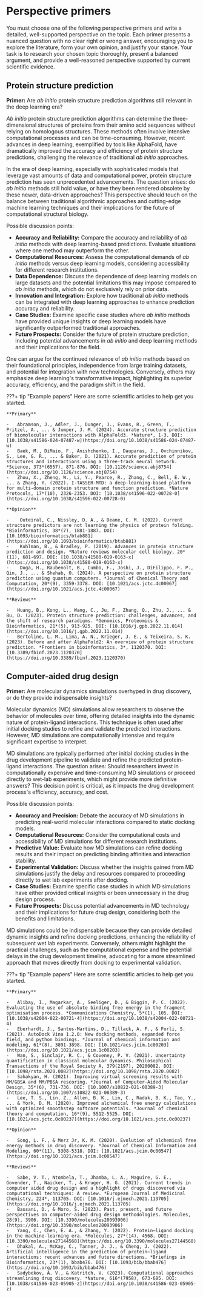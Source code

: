 # Perspective primers

You must choose one of the following perspective primers and write a detailed, well-supported perspective on the topic.
Each primer presents a nuanced question with no clear right or wrong answer, encouraging you to explore the literature, form your own opinion, and justify your stance.
Your task is to research your chosen topic thoroughly, present a balanced argument, and provide a well-reasoned perspective supported by current scientific evidence.

## Protein structure prediction

**Primer:** Are *ab initio* protein structure prediction algorithms still relevant in the deep learning era?

*Ab initio* protein structure prediction algorithms can determine the three-dimensional structures of proteins from their amino acid sequences without relying on homologous structures.
These methods often involve intensive computational processes and can be time-consuming.
However, recent advances in deep learning, exemplified by tools like AlphaFold, have dramatically improved the accuracy and efficiency of protein structure predictions, challenging the relevance of traditional *ab initio* approaches.

In the era of deep learning, especially with sophisticated models that leverage vast amounts of data and computational power, protein structure prediction has seen unprecedented advancements.
The question arises: do *ab initio* methods still hold value, or have they been rendered obsolete by these newer, data-driven approaches?
This perspective should touch on the balance between traditional algorithmic approaches and cutting-edge machine learning techniques and their implications for the future of computational structural biology.

Possible discussion points:

-   **Accuracy and Reliability:** Compare the accuracy and reliability of *ab initio* methods with deep learning-based predictions.
 Evaluate situations where one method may outperform the other.
-   **Computational Resources:** Assess the computational demands of *ab initio* methods versus deep learning models, considering accessibility for different research institutions.
-   **Data Dependence:** Discuss the dependence of deep learning models on large datasets and the potential limitations this may impose compared to *ab initio* methods, which do not exclusively rely on prior data.
-   **Innovation and Integration:** Explore how traditional *ab initio* methods can be integrated with deep learning approaches to enhance prediction accuracy and reliability.
-   **Case Studies:** Examine specific case studies where *ab initio* methods have provided unique insights or deep learning models have significantly outperformed traditional approaches.
-   **Future Prospects:** Consider the future of protein structure prediction, including potential advancements in *ab initio* and deep learning methods and their implications for the field.

One can argue for the continued relevance of *ab initio* methods based on their foundational principles, independence from large training datasets, and potential for integration with new technologies.
Conversely, others may emphasize deep learning's transformative impact, highlighting its superior accuracy, efficiency, and the paradigm shift in the field.

???+ tip "Example papers"
    Here are some scientific articles to help get you started.

    **Primary**

    -   Abramson, J., Adler, J., Dunger, J., Evans, R., Green, T., Pritzel, A., ... & Jumper, J. M. (2024). Accurate structure prediction of biomolecular interactions with AlphaFold3. *Nature*, 1-3. DOI: [10.1038/s41586-024-07487-w](https://doi.org/10.1038/s41586-024-07487-w)
    -   Baek, M., DiMaio, F., Anishchenko, I., Dauparas, J., Ovchinnikov, S., Lee, G. R., ... & Baker, D. (2021). Accurate prediction of protein structures and interactions using a three-track neural network. *Science, 373*(6557), 871-876. DOI: [10.1126/science.abj8754](https://doi.org/10.1126/science.abj8754)
    -   Zhou, X., Zheng, W., Li, Y., Pearce, R., Zhang, C., Bell, E. W., ... & Zhang, Y. (2022). I-TASSER-MTD: a deep-learning-based platform for multi-domain protein structure and function prediction. *Nature Protocols, 17*(10), 2326-2353. DOI: [10.1038/s41596-022-00728-0](https://doi.org/10.1038/s41596-022-00728-0)

    **Opinion**

    -    Outeiral, C., Nissley, D. A., & Deane, C. M. (2022). Current structure predictors are not learning the physics of protein folding. *Bioinformatics, 38*(7), 1881-1887. DOI: [10.1093/bioinformatics/btab881](https://doi.org/10.1093/bioinformatics/btab881)
    -    Kuhlman, B., & Bradley, P. (2019). Advances in protein structure prediction and design. *Nature reviews molecular cell biology, 20*(11), 681-697. DOI: [10.1038/s41580-019-0163-x](https://doi.org/10.1038/s41580-019-0163-x)
    -    Doga, H., Raubenolt, B., Cumbo, F., Joshi, J., DiFilippo, F. P., Qin, J., ... & Shehab, O. (2024). A perspective on protein structure prediction using quantum computers. *Journal of Chemical Theory and Computation, 20*(9), 3359-3378. DOI: [10.1021/acs.jctc.4c00067](https://doi.org/10.1021/acs.jctc.4c00067)

    **Reviews**

    -   Huang, B., Kong, L., Wang, C., Ju, F., Zhang, Q., Zhu, J., ... & Bu, D. (2023). Protein structure prediction: challenges, advances, and the shift of research paradigms. *Genomics, Proteomics & Bioinformatics, 21*(5), 913-925. DOI: [10.1016/j.gpb.2022.11.014](https://doi.org/10.1016/j.gpb.2022.11.014)
    -   Bertoline, L. M., Lima, A. N., Krieger, J. E., & Teixeira, S. K. (2023). Before and after AlphaFold2: An overview of protein structure prediction. *Frontiers in bioinformatics, 3*, 1120370. DOI: [10.3389/fbinf.2023.1120370](https://doi.org/10.3389/fbinf.2023.1120370)

## Computer-aided drug design

**Primer:** Are molecular dynamics simulations overhyped in drug discovery, or do they provide indispensable insights?

Molecular dynamics (MD) simulations allow researchers to observe the behavior of molecules over time, offering detailed insights into the dynamic nature of protein-ligand interactions.
This technique is often used after initial docking studies to refine and validate the predicted interactions.
However, MD simulations are computationally intensive and require significant expertise to interpret.

MD simulations are typically performed after initial docking studies in the drug development pipeline to validate and refine the predicted protein-ligand interactions.
The question arises: Should researchers invest in computationally expensive and time-consuming MD simulations or proceed directly to wet-lab experiments, which might provide more definitive answers?
This decision point is critical, as it impacts the drug development process's efficiency, accuracy, and cost.

Possible discussion points:

-   **Accuracy and Precision:** Debate the accuracy of MD simulations in predicting real-world molecular interactions compared to static docking models.
-   **Computational Resources:** Consider the computational costs and accessibility of MD simulations for different research institutions.
-   **Predictive Value:** Evaluate how MD simulations can refine docking results and their impact on predicting binding affinities and interaction stability.
-   **Experimental Validation:** Discuss whether the insights gained from MD simulations justify the delay and resources compared to proceeding directly to wet lab experiments after docking.
-   **Case Studies:** Examine specific case studies in which MD simulations have either provided critical insights or been unnecessary in the drug design process.
-   **Future Prospects:** Discuss potential advancements in MD technology and their implications for future drug design, considering both the benefits and limitations.

MD simulations could be indispensable because they can provide detailed dynamic insights and refine docking predictions, enhancing the reliability of subsequent wet lab experiments.
Conversely, others might highlight the practical challenges, such as the computational expense and the potential delays in the drug development timeline, advocating for a more streamlined approach that moves directly from docking to experimental validation.

???+ tip "Example papers"
    Here are some scientific articles to help get you started.

    **Primary**

    -   Alibay, I., Magarkar, A., Seeliger, D., & Biggin, P. C. (2022). Evaluating the use of absolute binding free energy in the fragment optimisation process. *Communications Chemistry, 5*(1), 105. DOI: [10.1038/s42004-022-00721-4](https://doi.org/10.1038/s42004-022-00721-4)
    -   Eberhardt, J., Santos-Martins, D., Tillack, A. F., & Forli, S. (2021). AutoDock Vina 1.2.0: New docking methods, expanded force field, and python bindings. *Journal of chemical information and modeling, 61*(8), 3891-3898. DOI: [10.1021/acs.jcim.1c00203](https://doi.org/10.1021/acs.jcim.1c00203)
    -   Wan, S., Sinclair, R. C., & Coveney, P. V. (2021). Uncertainty quantification in classical molecular dynamics. Philosophical Transactions of the Royal Society A, 379(2197), 20200082. DOI: [10.1098/rsta.2020.0082](https://doi.org/10.1098/rsta.2020.0082)
    -   Sahakyan, H. (2021). Improving virtual screening results with MM/GBSA and MM/PBSA rescoring. *Journal of Computer-Aided Molecular Design, 35*(6), 731-736. DOI: [10.1007/s10822-021-00389-3](https://doi.org/10.1007/s10822-021-00389-3)
    -   Lee, T. S., Lin, Z., Allen, B. K., Lin, C., Radak, B. K., Tao, Y., ... & York, D. M. (2020). Improved alchemical free energy calculations with optimized smoothstep softcore potentials. *Journal of chemical theory and computation, 16*(9), 5512-5525. DOI: [10.1021/acs.jctc.0c00237](https://doi.org/10.1021/acs.jctc.0c00237)

    **Opinion**

    -   Song, L. F., & Merz Jr, K. M. (2020). Evolution of alchemical free energy methods in drug discovery. *Journal of Chemical Information and Modeling, 60*(11), 5308-5318. DOI: [10.1021/acs.jcim.0c00547](https://doi.org/10.1021/acs.jcim.0c00547)

    **Reviews**

    -   Sabe, V. T., Ntombela, T., Jhamba, L. A., Maguire, G. E., Govender, T., Naicker, T., & Kruger, H. G. (2021). Current trends in computer aided drug design and a highlight of drugs discovered via computational techniques: A review. *European Journal of Medicinal Chemistry, 224*, 113705. DOI: [10.1016/j.ejmech.2021.113705](https://doi.org/10.1016/j.ejmech.2021.113705)
    -   Bassani, D., & Moro, S. (2023). Past, present, and future perspectives on computer-aided drug design methodologies. Molecules, 28(9), 3906. DOI: [10.3390/molecules28093906](https://doi.org/10.3390/molecules28093906)
    -   Yang, C., Chen, E. A., & Zhang, Y. (2022). Protein–ligand docking in the machine-learning era. *Molecules, 27*(14), 4568. DOI: [10.3390/molecules27144568](https://doi.org/10.3390/molecules27144568)
    -   Dhakal, A., McKay, C., Tanner, J. J., & Cheng, J. (2022). Artificial intelligence in the prediction of protein–ligand interactions: recent advances and future directions. *Briefings in Bioinformatics, 23*(1), bbab476. DOI: [10.1093/bib/bbab476](https://doi.org/10.1093/bib/bbab476)
    -   Sadybekov, A. V., & Katritch, V. (2023). Computational approaches streamlining drug discovery. *Nature, 616*(7958), 673-685. DOI: [10.1038/s41586-023-05905-z](https://doi.org/10.1038/s41586-023-05905-z)
